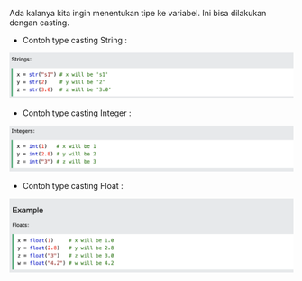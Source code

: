Ada kalanya kita ingin menentukan tipe ke variabel. Ini bisa dilakukan dengan casting.

- Contoh type casting String :

![Type Casting String](/images/Casting_string.png)

- Contoh type casting Integer :

![Type Casting Integer](/images/Casting_integer.png)

- Contoh type casting Float :

![Type Casting Float](/images/Casting_float.png)
